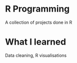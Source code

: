 # R Programming

A collection of projects done in R 

# What I learned

Data cleaning, R visualisations
